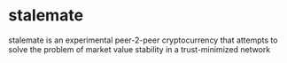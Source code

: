 # stalemate
stalemate is an experimental peer-2-peer cryptocurrency that attempts to solve the problem of market value stability in a trust-minimized network 


